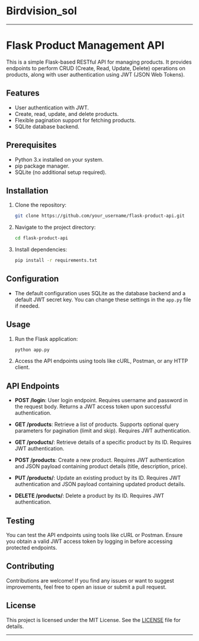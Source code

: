 # Birdvision_sol


---

# Flask Product Management API

This is a simple Flask-based RESTful API for managing products. It provides endpoints to perform CRUD (Create, Read, Update, Delete) operations on products, along with user authentication using JWT (JSON Web Tokens).

## Features

- User authentication with JWT.
- Create, read, update, and delete products.
- Flexible pagination support for fetching products.
- SQLite database backend.

## Prerequisites

- Python 3.x installed on your system.
- pip package manager.
- SQLite (no additional setup required).

## Installation

1. Clone the repository:

    ```bash
    git clone https://github.com/your_username/flask-product-api.git
    ```

2. Navigate to the project directory:

    ```bash
    cd flask-product-api
    ```

3. Install dependencies:

    ```bash
    pip install -r requirements.txt
    ```

## Configuration

- The default configuration uses SQLite as the database backend and a default JWT secret key. You can change these settings in the `app.py` file if needed.

## Usage

1. Run the Flask application:

    ```bash
    python app.py
    ```

2. Access the API endpoints using tools like cURL, Postman, or any HTTP client.

## API Endpoints

- **POST /login**: User login endpoint. Requires username and password in the request body. Returns a JWT access token upon successful authentication.

- **GET /products**: Retrieve a list of products. Supports optional query parameters for pagination (limit and skip). Requires JWT authentication.

- **GET /products/<id>**: Retrieve details of a specific product by its ID. Requires JWT authentication.

- **POST /products**: Create a new product. Requires JWT authentication and JSON payload containing product details (title, description, price).

- **PUT /products/<id>**: Update an existing product by its ID. Requires JWT authentication and JSON payload containing updated product details.

- **DELETE /products/<id>**: Delete a product by its ID. Requires JWT authentication.

## Testing

You can test the API endpoints using tools like cURL or Postman. Ensure you obtain a valid JWT access token by logging in before accessing protected endpoints.

## Contributing

Contributions are welcome! If you find any issues or want to suggest improvements, feel free to open an issue or submit a pull request.

## License

This project is licensed under the MIT License. See the [LICENSE](LICENSE) file for details.

---

